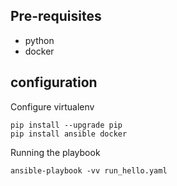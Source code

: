 
## Pre-requisites

* python
* docker

## configuration

Configure virtualenv

```
pip install --upgrade pip
pip install ansible docker

```

Running the playbook
```
ansible-playbook -vv run_hello.yaml
```